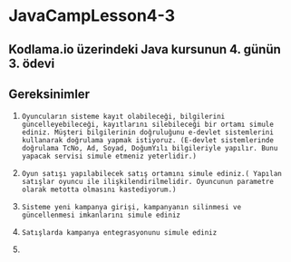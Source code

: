 # JavaCampLesson4-3
## Kodlama.io üzerindeki Java kursunun 4. günün 3. ödevi

## Gereksinimler
1.     Oyuncuların sisteme kayıt olabileceği, bilgilerini güncelleyebileceği, kayıtlarını silebileceği bir ortamı simule ediniz. Müşteri bilgilerinin doğruluğunu e-devlet sistemlerini kullanarak doğrulama yapmak istiyoruz. (E-devlet sistemlerinde doğrulama TcNo, Ad, Soyad, DoğumYılı bilgileriyle yapılır. Bunu yapacak servisi simule etmeniz yeterlidir.)
2.     Oyun satışı yapılabilecek satış ortamını simule ediniz.( Yapılan satışlar oyuncu ile ilişkilendirilmelidir. Oyuncunun parametre olarak metotta olmasını kastediyorum.)
3.     Sisteme yeni kampanya girişi, kampanyanın silinmesi ve güncellenmesi imkanlarını simule ediniz
4.     Satışlarda kampanya entegrasyonunu simule ediniz
5.     
